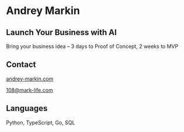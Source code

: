 # Andrey Markin
## Launch Your Business with AI
Bring your business idea – 3 days to Proof of Concept, 2 weeks to MVP



## Contact
[andrey-markin.com](https://andrey-markin.com)

108@mark-life.com


## Languages
Python, TypeScript, Go, SQL
